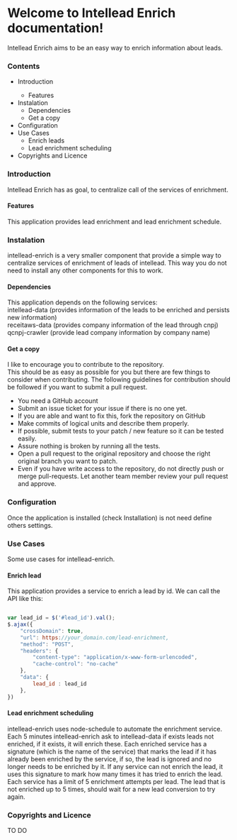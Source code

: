 <h1>Welcome to Intellead Enrich documentation!</h1>
Intellead Enrich aims to be an easy way to enrich information about leads.

<h3>Contents</h3>
<ul>
  <li>Introduction</li>
    <ul>
      <li>Features</li>
    </ul>
  <li>Instalation
    <ul>
      <li>Dependencies</li>
      <li>Get a copy</li>
    </ul>
  </li>
  <li>Configuration
  <li>Use Cases
    <ul>
      <li>Enrich leads</li>
      <li>Lead enrichment scheduling</li>
    </ul>
  </li>
  <li>Copyrights and Licence</li>
</ul>
<h3>Introduction</h3>
Intellead Enrich has as goal, to centralize call of the services of enrichment.
<h4>Features</h4>
This application provides lead enrichment and lead enrichment schedule.
<h3>Instalation</h3>
intellead-enrich is a very smaller component that provide a simple way to centralize services of enrichment of leads of intellead.
This way you do not need to install any other components for this to work.
<h4>Dependencies</h4>
This application depends on the following services:<br>
intellead-data (provides information of the leads to be enriched and persists new information)<br>
receitaws-data (provides company information of the lead through cnpj)<br>
qcnpj-crawler (provide lead company information by company name)
<h4>Get a copy</h4>
I like to encourage you to contribute to the repository.<br>
This should be as easy as possible for you but there are few things to consider when contributing. The following guidelines for contribution should be followed if you want to submit a pull request.
<ul>
  <li>You need a GitHub account</li>
  <li>Submit an issue ticket for your issue if there is no one yet.</li>
  <li>If you are able and want to fix this, fork the repository on GitHub</li>
  <li>Make commits of logical units and describe them properly.</li>
  <li>If possible, submit tests to your patch / new feature so it can be tested easily.</li>
  <li>Assure nothing is broken by running all the tests.</li>
  <li>Open a pull request to the original repository and choose the right original branch you want to patch.</li>
  <li>Even if you have write access to the repository, do not directly push or merge pull-requests. Let another team member review your pull request and approve.</li>
</ul>
<h3>Configuration</h3>
Once the application is installed (check Installation) is not need define others settings. 
<h3>Use Cases</h3>
Some use cases for intellead-enrich.
<h4>Enrich lead</h4>
This application provides a service to enrich a lead by id.
We can call the API like this:

```javascript

var lead_id = $('#lead_id').val();
$.ajax({
    "crossDomain": true,
    "url": https://your_domain.com/lead-enrichment,
    "method": "POST",
    "headers": {
        "content-type": "application/x-www-form-urlencoded",
        "cache-control": "no-cache"
    },
    "data": {
        lead_id : lead_id
    },
})

```

<h4>Lead enrichment scheduling</h4>
intellead-enrich uses node-schedule to automate the enrichment service.
Each 5 minutes intellead-enrich ask to intellead-data if exists leads not enriched, if it exists, it will enrich these.
Each enriched service has a signature (which is the name of the service) that marks the lead if it has already been enriched by the service, if so, the lead is ignored and no longer needs to be enriched by it.
If any service can not enrich the lead, it uses this signature to mark how many times it has tried to enrich the lead.
Each service has a limit of 5 enrichment attempts per lead.
The lead that is not enriched up to 5 times, should wait for a new lead conversion to try again.

<h3>Copyrights and Licence</h3>
TO DO
